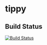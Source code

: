 # tippy

## Build Status

[![Build Status](https://travis-ci.com/deepns/tippy.svg?token=o51RjeSVvSnc2t4Ah7x3&branch=main)](https://travis-ci.com/deepns/tippy)
